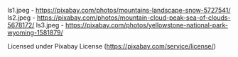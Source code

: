 ls1.jpeg - https://pixabay.com/photos/mountains-landscape-snow-5727541/
ls2.jpeg - https://pixabay.com/photos/mountain-cloud-peak-sea-of-clouds-5678172/
ls3.jpeg - https://pixabay.com/photos/yellowstone-national-park-wyoming-1581879/

Licensed under Pixabay License (https://pixabay.com/service/license/)
